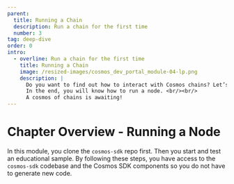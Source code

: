 ```yaml
---
parent:
  title: Running a Chain
  description: Run a chain for the first time
  number: 3
tag: deep-dive
order: 0
intro:
  - overline: Run a chain for the first time
    title: Running a Chain
    image: /resized-images/cosmos_dev_portal_module-04-lp.png
    description: |
      Do you want to find out how to interact with Cosmos chains? Let’s take it step-by-step with simapp. <br/><br/>
      In the end, you will know how to run a node. <br/><br/>
      A cosmos of chains is awaiting!
---
```


<ModuleLandingPage>

# Chapter Overview - Running a Node

In this module, you clone the `cosmos-sdk` repo first. Then you start and test an educational sample. By following these steps, you have access to the `cosmos-sdk` codebase and the Cosmos SDK components so you do not have to generate new code. 

</ModuleLandingPage>
